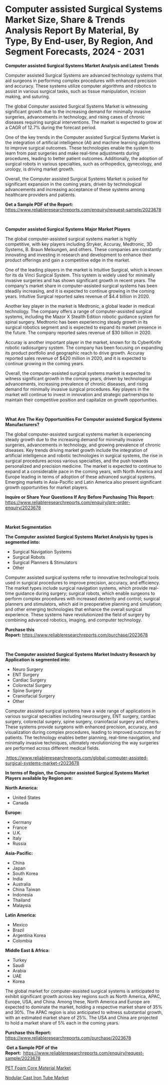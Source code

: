 <p><h1>Computer assisted Surgical Systems Market Size, Share & Trends Analysis Report By Material, By Type, By End-user, By Region, And Segment Forecasts, 2024 - 2031</h1></p><p><strong>Computer assisted Surgical Systems Market Analysis and Latest Trends</strong></p>
<p><p>Computer assisted Surgical Systems are advanced technology systems that aid surgeons in performing complex procedures with enhanced precision and accuracy. These systems utilize computer algorithms and robotics to assist in various surgical tasks, such as tissue manipulation, incision making, and suturing.</p><p>The global Computer assisted Surgical Systems Market is witnessing significant growth due to the increasing demand for minimally invasive surgeries, advancements in technology, and rising cases of chronic diseases requiring surgical interventions. The market is expected to grow at a CAGR of 12.7% during the forecast period.</p><p>One of the key trends in the Computer assisted Surgical Systems Market is the integration of artificial intelligence (AI) and machine learning algorithms to improve surgical outcomes. These technologies enable the system to learn from past surgeries and make real-time adjustments during procedures, leading to better patient outcomes. Additionally, the adoption of surgical robots in various specialties, such as orthopedics, gynecology, and urology, is driving market growth.</p><p>Overall, the Computer assisted Surgical Systems Market is poised for significant expansion in the coming years, driven by technological advancements and increasing acceptance of these systems among healthcare providers and patients.</p></p>
<p><strong>Get a Sample PDF of the Report:&nbsp;</strong> <a href="https://www.reliableresearchreports.com/enquiry/request-sample/2023678">https://www.reliableresearchreports.com/enquiry/request-sample/2023678</a></p>
<p>&nbsp;</p>
<p><strong>Computer assisted Surgical Systems Major Market Players</strong></p>
<p><p>The global computer-assisted surgical systems market is highly competitive, with key players including Stryker, Accuray, Medtronic, 3D Systems, B. Braun Melsungen, and others. These companies are constantly innovating and investing in research and development to enhance their product offerings and gain a competitive edge in the market.</p><p>One of the leading players in the market is Intuitive Surgical, which is known for its da Vinci Surgical System. This system is widely used for minimally invasive surgeries and has shown significant growth in recent years. The company's market share in computer-assisted surgical systems has been steadily increasing, and it is expected to continue growing in the coming years. Intuitive Surgical reported sales revenue of $4.4 billion in 2020.</p><p>Another key player in the market is Medtronic, a global leader in medical technology. The company offers a range of computer-assisted surgical systems, including the Mazor X Stealth Edition robotic guidance system for spinal surgery. Medtronic has been experiencing steady growth in its surgical robotics segment and is expected to expand its market presence in the future. The company reported sales revenue of $30 billion in 2020.</p><p>Accuray is another important player in the market, known for its CyberKnife robotic radiosurgery system. The company has been focusing on expanding its product portfolio and geographic reach to drive growth. Accuray reported sales revenue of $420 million in 2020, and it is expected to continue growing in the coming years.</p><p>Overall, the computer-assisted surgical systems market is expected to witness significant growth in the coming years, driven by technological advancements, increasing prevalence of chronic diseases, and rising demand for minimally invasive surgical procedures. Key players in the market will continue to invest in innovation and strategic partnerships to maintain their competitive position and capitalize on growth opportunities.</p></p>
<p>&nbsp;</p>
<p><strong>What Are The Key Opportunities For Computer assisted Surgical Systems Manufacturers?</strong></p>
<p><p>The global computer-assisted surgical systems market is experiencing steady growth due to the increasing demand for minimally invasive surgeries, advancements in technology, and growing prevalence of chronic diseases. Key trends driving market growth include the integration of artificial intelligence and robotic technologies in surgical systems, the rise in surgical procedures across various specialties, and the push towards personalized and precision medicine. The market is expected to continue to expand at a considerable pace in the coming years, with North America and Europe leading in terms of adoption of these advanced surgical systems. Emerging markets in Asia-Pacific and Latin America also present significant growth opportunities for market players.</p></p>
<p><strong>Inquire or Share Your Questions If Any Before Purchasing This Report:</strong> <a href="https://www.reliableresearchreports.com/enquiry/pre-order-enquiry/2023678">https://www.reliableresearchreports.com/enquiry/pre-order-enquiry/2023678</a></p>
<p>&nbsp;</p>
<p><strong>Market Segmentation</strong></p>
<p><strong>The Computer assisted Surgical Systems Market Analysis by types is segmented into:</strong></p>
<p><ul><li>Surgical Navigation Systems</li><li>Surgical Robots</li><li>Surgical Planners & Stimulators</li><li>Other</li></ul></p>
<p><p>Computer assisted surgical systems refer to innovative technological tools used in surgical procedures to improve precision, accuracy, and efficiency. The market types include surgical navigation systems, which provide real-time guidance during surgery; surgical robots, which enable surgeons to perform complex procedures with increased dexterity and control; surgical planners and stimulators, which aid in preoperative planning and simulation; and other emerging technologies that enhance the overall surgical experience. These systems have revolutionized the field of surgery by combining advanced robotics, imaging, and computer technology.</p></p>
<p><strong>Purchase this Report:&nbsp;</strong><a href="https://www.reliableresearchreports.com/purchase/2023678">https://www.reliableresearchreports.com/purchase/2023678</a></p>
<p>&nbsp;</p>
<p><strong>The Computer assisted Surgical Systems Market Industry Research by Application is segmented into:</strong></p>
<p><ul><li>Neuro Surgery</li><li>ENT Surgery</li><li>Cardiac Surgery</li><li>Colorectal Surgery</li><li>Spine Surgery</li><li>Craniofacial Surgery</li><li>Other</li></ul></p>
<p><p>Computer assisted surgical systems have a wide range of applications in various surgical specialties including neurosurgery, ENT surgery, cardiac surgery, colorectal surgery, spine surgery, craniofacial surgery and others. These systems provide surgeons with enhanced precision, accuracy, and visualization during complex procedures, leading to improved outcomes for patients. The technology enables better planning, real-time navigation, and minimally invasive techniques, ultimately revolutionizing the way surgeries are performed across different medical fields.</p></p>
<p><a href="https://www.reliableresearchreports.com/global-computer-assisted-surgical-systems-market-r2023678">&nbsp;https://www.reliableresearchreports.com/global-computer-assisted-surgical-systems-market-r2023678</a></p>
<p><strong>In terms of Region, the Computer assisted Surgical Systems Market Players available by Region are:</strong></p>
<p>
    <p> <strong> North America: </strong>
        <ul>
            <li>United States</li>
            <li>Canada</li>
        </ul>
        </p> 
    <p> <strong> Europe: </strong>
        <ul>
            <li>Germany</li>
            <li>France</li>
            <li>U.K.</li>
            <li>Italy</li>
            <li>Russia</li>
        </ul>
        </p> 
    <p> <strong> Asia-Pacific: </strong>
        <ul>
            <li>China</li>
            <li>Japan</li>
            <li>South Korea</li>
            <li>India</li>
            <li>Australia</li>
            <li>China Taiwan</li>
            <li>Indonesia</li>
            <li>Thailand</li>
            <li>Malaysia</li>
        </ul>
        </p> 
    <p> <strong> Latin America: </strong>
        <ul>
            <li>Mexico</li>
            <li>Brazil</li>
            <li>Argentina Korea</li>
            <li>Colombia</li>
        </ul>
        </p> 
    <p> <strong> Middle East & Africa: </strong>
        <ul>
            <li>Turkey</li>
            <li>Saudi</li>
            <li>Arabia</li>
            <li>UAE</li>
            <li>Korea</li>
        </ul>
    </p>
    </p>
<p><p>The global market for computer-assisted surgical systems is anticipated to exhibit significant growth across key regions such as North America, APAC, Europe, USA, and China. Among these, North America and Europe are expected to dominate the market, holding a respective market share of 35% and 30%. The APAC region is also anticipated to witness substantial growth, with an estimated market share of 25%. The USA and China are projected to hold a market share of 5% each in the coming years.</p></p>
<p><strong>Purchase this Report: </strong><a href="https://www.reliableresearchreports.com/purchase/2023678">https://www.reliableresearchreports.com/purchase/2023678</a></p>
<p>&nbsp;<strong>Get a Sample PDF of the Report:&nbsp;&nbsp;</strong><a href="https://www.reliableresearchreports.com/enquiry/request-sample/2023678">https://www.reliableresearchreports.com/enquiry/request-sample/2023678</a></p>
<p><strong></strong></p>
<p><p><a href="https://issuu.com/reportprime-2/docs/pet-foam-core-material-market-size-2030.pptx">PET Foam Core Material Market</a></p><p><a href="https://chivalrous-flock-a86.notion.site/Nodular-Cast-Iron-Tube-Market-Size-Market-Outlook-and-Market-Forecast-2024-to-2031-67513074bc5d4cd9b24bca43f41d09bd">Nodular Cast Iron Tube Market</a></p></p>